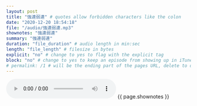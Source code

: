 ```yaml
---
layout: post
title: "強連弱連" # quotes allow forbidden characters like the colon
date: "2020-12-20 18:54:18"
file: "/audio/強連弱連.mp3"
shownotes: "強連弱連"
summary: "強連弱連"
duration: "file_duration" # audio length in min:sec
length: "file_length" # filesize in bytes
explicit: "no" # change to yes to flag with the explicit tag
block: "no" # change to yes to keep an episode from showing up in iTunes
# permalink: /1 # will be the ending part of the pages URL, delete to default to the title
---
```


<audio controls>
<source src="{{site.url}}{{site.baseurl}}{{ page.file }}" type="audio/x-mp3">
Your browser does not support the audio element.
</audio>
{{ page.shownotes }}
